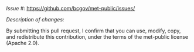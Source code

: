 *Issue #:*
https://github.com/bcgov/met-public/issues/<Put the github issue number here>

*Description of changes:*


By submitting this pull request, I confirm that you can use, modify, copy, and redistribute this contribution, under the terms of the met-public license (Apache 2.0).
